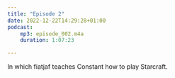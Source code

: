 ```yaml
---
title: "Episode 2"
date: 2022-12-22T14:29:28+01:00
podcast:
    mp3: episode_002.m4a
    duration: 1:07:23

---
```

In which fiatjaf teaches Constant how to play Starcraft.